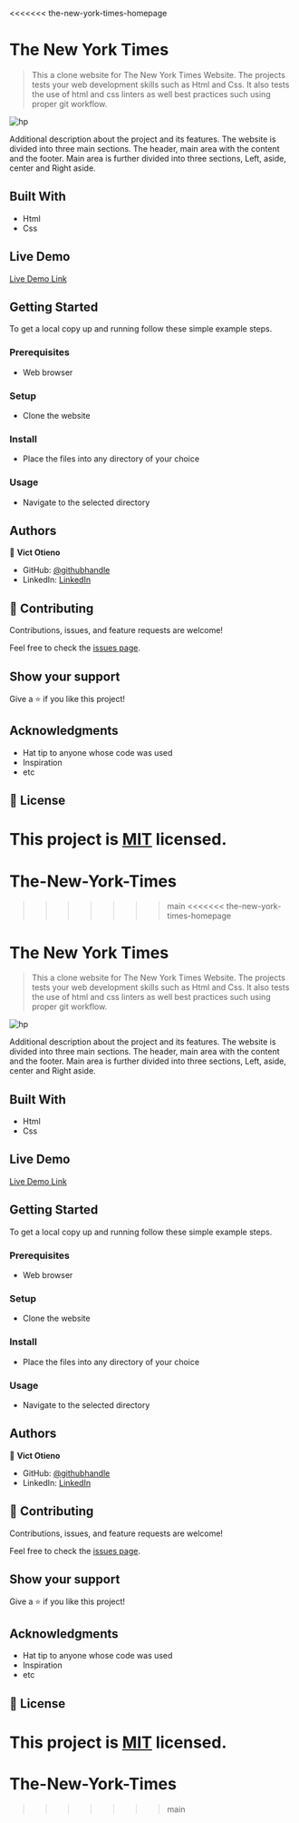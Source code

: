 <<<<<<< the-new-york-times-homepage
# The New York Times

> This a clone website for The New York Times Website. The projects tests your web development skills such as Html and Css. It also tests the use of html and css linters as well best practices such using proper git workflow.

![hp](https://user-images.githubusercontent.com/42869046/112305963-57cb3500-8cb0-11eb-9882-af855e4d18ff.PNG)

Additional description about the project and its features.
The website is divided into three main sections. The header, main area with the content and the footer. Main area is further divided into three sections, Left, aside, center and Right aside.

## Built With

- Html
- Css

## Live Demo

[Live Demo Link](https://vikitaotiz.github.io/The-New-York-Times/)


## Getting Started

To get a local copy up and running follow these simple example steps.

### Prerequisites
- Web browser

### Setup
- Clone the website

### Install
- Place the files into any directory of your choice

### Usage
- Navigate to the selected directory


## Authors

👤 **Vict Otieno**

- GitHub: [@githubhandle](https://github.com/vikitaotiz)
- LinkedIn: [LinkedIn](https://www.linkedin.com/in/victor-otieno-22ba7773/)


## 🤝 Contributing

Contributions, issues, and feature requests are welcome!

Feel free to check the [issues page](https://github.com/vikitaotiz/The-New-York-Times/issues/3).

## Show your support

Give a ⭐️ if you like this project!

## Acknowledgments

- Hat tip to anyone whose code was used
- Inspiration
- etc

## 📝 License

This project is [MIT](https://github.com/git/git-scm.com/blob/master/MIT-LICENSE.txt) licensed.
=======
# The-New-York-Times
>>>>>>> main
<<<<<<< the-new-york-times-homepage
# The New York Times

> This a clone website for The New York Times Website. The projects tests your web development skills such as Html and Css. It also tests the use of html and css linters as well best practices such using proper git workflow.

![hp](https://user-images.githubusercontent.com/42869046/112305963-57cb3500-8cb0-11eb-9882-af855e4d18ff.PNG)

Additional description about the project and its features.
The website is divided into three main sections. The header, main area with the content and the footer. Main area is further divided into three sections, Left, aside, center and Right aside.

## Built With

- Html
- Css

## Live Demo

[Live Demo Link](https://vikitaotiz.github.io/The-New-York-Times/)


## Getting Started

To get a local copy up and running follow these simple example steps.

### Prerequisites
- Web browser

### Setup
- Clone the website

### Install
- Place the files into any directory of your choice

### Usage
- Navigate to the selected directory


## Authors

👤 **Vict Otieno**

- GitHub: [@githubhandle](https://github.com/vikitaotiz)
- LinkedIn: [LinkedIn](https://www.linkedin.com/in/victor-otieno-22ba7773/)


## 🤝 Contributing

Contributions, issues, and feature requests are welcome!

Feel free to check the [issues page](https://github.com/vikitaotiz/The-New-York-Times/issues/3).

## Show your support

Give a ⭐️ if you like this project!

## Acknowledgments

- Hat tip to anyone whose code was used
- Inspiration
- etc

## 📝 License

This project is [MIT](https://github.com/git/git-scm.com/blob/master/MIT-LICENSE.txt) licensed.
=======
# The-New-York-Times
>>>>>>> main
